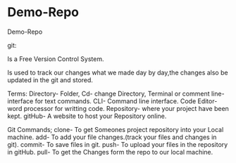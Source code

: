 # Demo-Repo
Demo-Repo

git:

Is a Free Version Control System.

Is used to track our changes what we made day by day,the changes also be updated in the git and stored.

Terms:
    Directory-  Folder,
    Cd- change Directory,
    Terminal or comment line- interface for text commands.
    CLI- Command line interface.
    Code Editor- word processor for writting code.
    Repository- where your project have been kept.
    gitHub- A website to host your Repository online.

Git Commands;
    clone- To get Someones  project repository into your Local machine.
    add- To add your file changes.(track your files and changes in git).
    commit- To save files in git.
    push- To upload your files in the repository in gitHub.
    pull- To get the Changes form the repo to our local machine.
